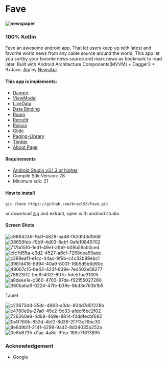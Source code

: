 # Fave

#### ![newspaper](https://user-images.githubusercontent.com/20865566/48871310-32f9e680-edb2-11e8-8dcf-75e6c70b8328.png)
### 100% Kotlin
Fave an awesome android app, That let users keep up with latest and favorite world news from any cable source around the world, This app let you sortby your favorite news source and mark news as bookmark to read later.
Built with Android Architecture Components(MVVM) + Dagger2 + RxJava.
[Api](https://en.wikipedia.org/wiki/Application_programming_interface) by [NewsApi](https://newsapi.org)


#### This app is implements:
- [Dagger](https://google.github.io/dagger/)
- [ViewModel](https://developer.android.com/topic/libraries/architecture/viewmodel)
- [LiveData](https://developer.android.com/topic/libraries/architecture/livedata)
- [Data Binding](https://developer.android.com/topic/libraries/data-binding/)
- [Room](https://codelabs.developers.google.com/codelabs/android-room-with-a-view/#0)
- [Retrofit](https://square.github.io/retrofit/)
- [Rxjava](https://github.com/ReactiveX/RxJava)
- [Glide](https://github.com/bumptech/glide)
- [Paging-Library](https://developer.android.com/topic/libraries/architecture/paging/)
- [Timber](https://github.com/JakeWharton/timber)
- [About Page](https://github.com/medyo/android-about-page)

#### Requirements
- [Android Studio v3.1.3 or higher](https://developer.android.com/studio/)
- Compile Sdk Version: 28
- Minimum sdk: 21
#### How to install
```
git clone https://github.com/breel93/Fave.git
```
or download [zip](https://github.com/breel93/Fave/archive/master.zip) and extract, open with android studio

#### Screen Shots
![c9894249-f6a1-4829-aa48-f82dfd3dfb68](https://user-images.githubusercontent.com/20865566/57020463-50e83480-6bf7-11e9-96e5-83c32ac3a715.png)
![08659feb-f9b9-4d03-8ebf-9afe10846702](https://user-images.githubusercontent.com/20865566/57020470-55145200-6bf7-11e9-9aa9-4f426df5d2e5.png)
![717b05f0-1ed1-49e1-afb9-b09b59ab0ced](https://user-images.githubusercontent.com/20865566/57020603-c48a4180-6bf7-11e9-93cd-a291e9b22da9.png)
![cfc7d55a-e3d2-4527-a6cf-7268dea69ade](https://user-images.githubusercontent.com/20865566/57020584-b63c2580-6bf7-11e9-92be-6366ee538c75.png)
![c288eaf1-e1cc-44ac-9f9b-c4c32b89ebc1](https://user-images.githubusercontent.com/20865566/57020598-be946080-6bf7-11e9-9f40-6253d4a13f05.png)
![3981d416-6994-40a9-8001-16b5d5b6d90c](https://user-images.githubusercontent.com/20865566/57020731-35c9f480-6bf8-11e9-983d-8a1542250c20.png)
![48067c15-be42-423f-839e-7ed502e58277](https://user-images.githubusercontent.com/20865566/57020708-29459c00-6bf8-11e9-8a24-0e06bd532e9b.png)
![78623ff2-fec8-4f02-807c-5de51be31305](https://user-images.githubusercontent.com/20865566/57020712-2ba7f600-6bf8-11e9-8085-f8e2d66d91a3.png)
![a8deee1e-c360-4703-97de-f92155027260](https://user-images.githubusercontent.com/20865566/57020724-31054080-6bf8-11e9-8e2b-7e38716a72e7.png)
![360baba9-0224-47fe-b39e-8bd3e763b1b5](https://user-images.githubusercontent.com/20865566/57020729-34003100-6bf8-11e9-80f7-81fd65651f2c.png)

Tablet

![c23673dd-35dc-4863-a0dc-804d7d5f228b](https://user-images.githubusercontent.com/20865566/57021189-8857e080-6bf9-11e9-9386-845abe6f1e69.png)
![c4780e9a-27a6-45c2-9c33-afdcf6bc2f02](https://user-images.githubusercontent.com/20865566/57021245-a0c7fb00-6bf9-11e9-9e91-b7dd69126c62.png)
![726260e9-4d68-469e-8814-f3ddfecbf692](https://user-images.githubusercontent.com/20865566/57021256-a8879f80-6bf9-11e9-97d3-558bc7a71ec3.png)
![1b4f760b-853d-4bf2-8d36-2f7f3c76bc30](https://user-images.githubusercontent.com/20865566/57021262-ae7d8080-6bf9-11e9-8769-5a038d3b3929.png)
![8e6d9b1f-2141-4299-9ad2-8d34035b252a](https://user-images.githubusercontent.com/20865566/57021266-b0dfda80-6bf9-11e9-9743-d07ffd3c78fa.png)
![0e8b6735-d1aa-4a8e-9fea-189c71613895](https://user-images.githubusercontent.com/20865566/57021273-b4736180-6bf9-11e9-9e41-28c9e857b380.png)


### Acknowledgement
- Google
